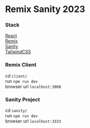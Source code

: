 # Remix Sanity 2023

### Stack

[React](https://react.dev)<br>
[Remix](https://remix.run)<br>
[Sanity](https://www.sanity.io)<br>
[TailwindCSS](https://tailwindcss.com)<br>

### Remix Client

cd <code>client/</code><br>
run <code>npm run dev</code><br>
browser url <code>localhost:3000</code><br>

### Sanity Project

cd <code>sanity/</code><br>
run <code>npm run dev</code><br>
browser url <code>localhost:3333</code><br>
